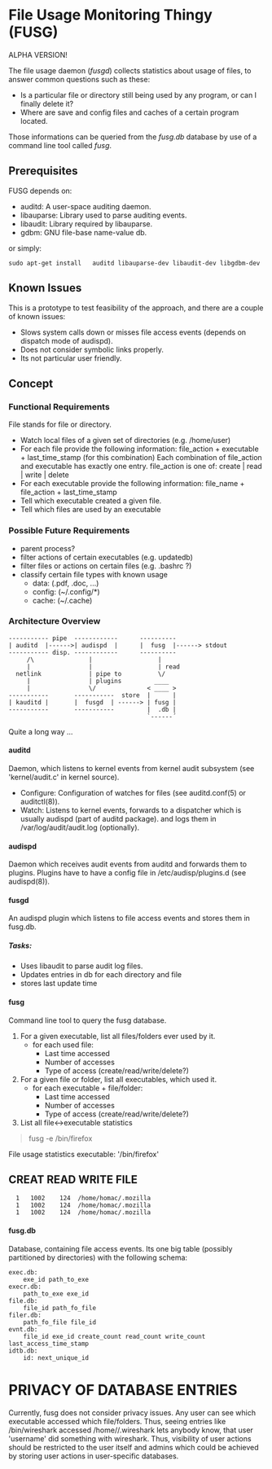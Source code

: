 
# File Usage Monitoring Thingy (FUSG)

ALPHA VERSION!

The file usage daemon (*fusgd*) collects statistics about usage 
of files, to answer common questions such as these:

* Is a particular file or directory still being used by any program, 
  or can I finally delete it?
* Where are save and config files and caches of a certain program 
  located.

Those informations can be queried from the *fusg.db* database by use of
a command line tool called *fusg*.

## Prerequisites
FUSG depends on:

* auditd: A user-space auditing daemon. 
* libauparse: Library used to parse auditing events.
* libaudit: Library required by libauparse.
* gdbm: GNU file-base name-value db.

or simply:

    sudo apt-get install   auditd libauparse-dev libaudit-dev libgdbm-dev


## Known Issues

This is a prototype to test feasibility of the approach, 
and there are a couple of known issues:

* Slows system calls down or misses file access events 
  (depends on dispatch mode of audispd).
* Does not consider symbolic links properly.
* Its not particular user friendly.


## Concept

### Functional Requirements

File stands for file or directory.


* Watch local files of a given set of directories (e.g. /home/user)
* For each file provide the following information:
  file_action + executable + last_time_stamp (for this combination)
  Each combination of file_action and executable has exactly one entry.
  file_action is one of: create | read | write | delete
* For each executable provide the following information:
  file_name + file_action + last_time_stamp
* Tell which executable created a given file.
* Tell which files are used by an executable

### Possible Future Requirements

* parent process?
* filter actions of certain executables (e.g. updatedb)
* filter files or actions on certain files (e.g. .bashrc ?)
* classify certain file types with known usage
  * data:   (.pdf, .doc, ...)
  * config: (~/.config/*)
  * cache:  (~/.cache)

### Architecture Overview


    -----------	pipe  ------------      ----------
    | auditd  |------>| audispd  |      |  fusg  |------> stdout
    ----------- disp. ------------      ----------
		 /\               |                  |
		 |                |                  | read
	  netlink             | pipe to          \/
		 |                | plugins         ____
		 |                \/              < ____ >
    -----------       -----------  store  |      |
    | kauditd |       |  fusgd  | ------> | fusg |
    -----------       -----------         |  .db |
		    		                      `------´

Quite a long way ...

		  
#### auditd
Daemon, which listens to kernel events from kernel audit subsystem 
(see 'kernel/audit.c' in kernel source).
* Configure: Configuration of watches for files (see auditd.conf(5) or auditctl(8)).
* Watch: Listens to kernel events, forwards to a dispatcher
  which is usually audispd (part of auditd package).
  and logs them in /var/log/audit/audit.log (optionally).

#### audispd
Daemon which receives audit events from auditd and forwards them to 
plugins. Plugins have to have a config file in /etc/audisp/plugins.d 
(see audispd(8)).

#### fusgd
An audispd plugin which listens to file access events
and stores them in fusg.db.
##### Tasks:
  * Uses libaudit to parse audit log files.
  * Updates entries in db for each directory and file
  * stores last update time
  
#### fusg
Command line tool to query the fusg database.

1. For a given executable, list all files/folders ever used by it.
    - for each used file:
        * Last time accessed
        * Number of accesses
        * Type of access (create/read/write/delete?)
2. For a given file or folder, list all executables, which used it.
    - for each executable + file/folder:
        * Last time accessed
        * Number of accesses
        * Type of access (create/read/write/delete?)
3. List all file<->executable statistics

  > fusg -e /bin/firefox

  File usage statistics
  executable: '/bin/firefox'
  
  CREAT   READ  WRITE  FILE
  ---------------------------
      1   1002    124  /home/homac/.mozilla
      1   1002    124  /home/homac/.mozilla
      1   1002    124  /home/homac/.mozilla
      

#### fusg.db
Database, containing file access events.
Its one big table (possibly partitioned by directories) with the following
schema:

    exec.db:
		exe_id path_to_exe
    execr.db:
		path_to_exe exe_id
    file.db:
		file_id path_fo_file
    filer.db:
		path_fo_file file_id
    evnt.db: 
		file_id exe_id create_count read_count write_count last_access_time_stamp
    idtb.db:
        id: next_unique_id




# PRIVACY OF DATABASE ENTRIES

Currently, fusg does not consider privacy issues. Any user can see which 
executable accessed which file/folders. Thus, seeing entries like 
/bin/wireshark accessed /home/<username>/.wireshark lets anybody know, that user 
'username' did something with wireshark. Thus, visibility of user 
actions should be restricted to the user itself and admins which could 
be achieved by storing user actions in user-specific databases. 

